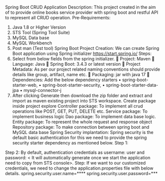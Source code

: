 Spring Boot CRUD Application
Description: This project created in the aim of to provide online books service provider with spring boot and restful API to represent all CRUD operation.
Pre-Requirements:
1)	Java 1.8 or Higher Version
2)	STS Tool (Spring Tool Suite)
3)	MySQL Data base
4)	MySQL Workbench
5)	Post man (Test tool)
Spring Boot Project Creation:
We can create Spring Boot application using Spring initializer https://start.spring.io/
Steps: 
1)	Select from below fields from the spring initializer.
	Project: Maven
	Language: Java
	Spring Boot: 3.4.3 or latest version
	Project Metadata: As per our project related naming conventions should provide details like group, artifact, name etc.
	Packaging: jar with java 17
	Dependencies: Add the below dependency starters
•	spring-boot-starter-web, 
•	spring-boot-starter-security, 
•	spring-boot-starter-data-jpa
•	mysql-connector-j
2)	After clicking Generate then download the zip folder and extract and import as maven existing project into STS workspace.
Create package inside project explore 
Controller package: To implement all crud operations like POST, GET, PUT, DELETE etc.
Service package: To implement business logic
Dao package: To implement data base logic.
Entity package: To represent the whole request and response object
Repository package: To make connection between spring boot and MySQL data base
Spring Security implantation:
Spring security is the default basic authentication for this we need to provide the spring security starter dependency as mentioned below.
Step 1:
 
Step 2: By default, authentication credentials as username: user and password: < It will automatically generate once we start the application need to copy from STS console>.
Step: If we want to our customized credentials, we need to change the application.properties  file with below details.
spring.security.user.name=****
spring.security.user.password=***
